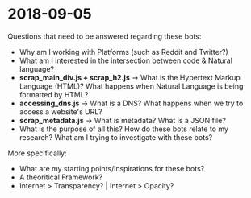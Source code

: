 # 2018-09-05

Questions that need to be answered regarding these bots:

- Why am I working with Platforms (such as Reddit and Twitter?)
- What am I interested in the intersection between code & Natural language?
- **scrap_main_div.js + scrap_h2.js** -> What is the Hypertext Markup Language (HTML)? What happens when Natural Language is being formatted by HTML?
- **accessing_dns.js** -> What is a DNS? What happens when we try to access a website's URL? 
- **scrap_metadata.js** -> What is metadata? What is a JSON file? 
- What is the purpose of all this? How do these bots relate to my research? What am I trying to investigate with these bots?

More specifically:

- What are my starting points/inspirations for these bots?
- A theoritical Framework? 
- Internet > Transparency? | Internet > Opacity?
  